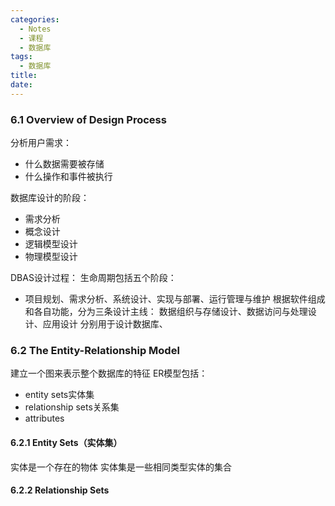 ```yaml
---
categories:
  - Notes
  - 课程
  - 数据库
tags:
  - 数据库
title:
date:
---
```

### 6.1 Overview of Design Process
分析用户需求：
- 什么数据需要被存储
- 什么操作和事件被执行

数据库设计的阶段：
- 需求分析
- 概念设计
- 逻辑模型设计
- 物理模型设计

DBAS设计过程：
生命周期包括五个阶段：
- 项目规划、需求分析、系统设计、实现与部署、运行管理与维护
根据软件组成和各自功能，分为三条设计主线：
数据组织与存储设计、数据访问与处理设计、应用设计
分别用于设计数据库、

### 6.2 The Entity-Relationship Model
建立一个图来表示整个数据库的特征
ER模型包括：
- entity sets实体集
- relationship sets关系集
- attributes

#### 6.2.1 Entity Sets（实体集）
实体是一个存在的物体
实体集是一些相同类型实体的集合

#### 6.2.2 Relationship Sets

